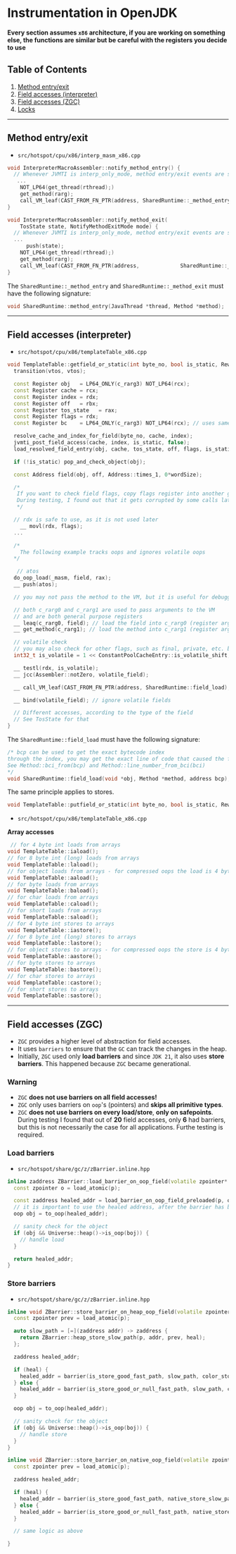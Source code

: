 # Instrumentation in OpenJDK

**Every section assumes `x86` architecture, if you are working on something else, the functions are similar but be careful with the registers you decide to use**

## Table of Contents
1. [Method entry/exit](#method-entry/exit)
2. [Field accesses (interpreter)](#field-accesses-(interpreter))
3. [Field accesses (ZGC)](#chapter-3-jit-compilation)
4. [Locks](wip)

---

## Method entry/exit 

- `src/hotspot/cpu/x86/interp_masm_x86.cpp`
```c++
void InterpreterMacroAssembler::notify_method_entry() {
  // Whenever JVMTI is interp_only_mode, method entry/exit events are sent to
   ...
    NOT_LP64(get_thread(rthread);)
    get_method(rarg);
    call_VM_leaf(CAST_FROM_FN_PTR(address, SharedRuntime::_method_entry),rthread, rarg); // can be any method here, but has to be a leaf
}
```
```c++
void InterpreterMacroAssembler::notify_method_exit(
    TosState state, NotifyMethodExitMode mode) {
  // Whenever JVMTI is interp_only_mode, method entry/exit events are sent to
  ...
	  push(state);
    NOT_LP64(get_thread(rthread);)
    get_method(rarg);
    call_VM_leaf(CAST_FROM_FN_PTR(address,             SharedRuntime::_method_exit),rthread, rarg);
}
```
The `SharedRuntime::_method_entry` and `SharedRuntime::_method_exit` must have the following signature:
```c++
void SharedRuntime::method_entry(JavaThread *thread, Method *method);
```

---

## Field accesses (interpreter)

- `src/hotspot/cpu/x86/templateTable_x86.cpp`
```c++
void TemplateTable::getfield_or_static(int byte_no, bool is_static, RewriteControl rc) {
  transition(vtos, vtos);

  const Register obj   = LP64_ONLY(c_rarg3) NOT_LP64(rcx);
  const Register cache = rcx;
  const Register index = rdx;
  const Register off   = rbx;
  const Register tos_state   = rax;
  const Register flags = rdx;
  const Register bc    = LP64_ONLY(c_rarg3) NOT_LP64(rcx); // uses same reg as obj, so don't mix them

  resolve_cache_and_index_for_field(byte_no, cache, index);
  jvmti_post_field_access(cache, index, is_static, false);
  load_resolved_field_entry(obj, cache, tos_state, off, flags, is_static);

  if (!is_static) pop_and_check_object(obj);

  const Address field(obj, off, Address::times_1, 0*wordSize);

  /*
   If you want to check field flags, copy flags register into another general purpose register.
   During testing, I found out that it gets corrupted by some calls later in the code.
   */

  // rdx is safe to use, as it is not used later
    __ movl(rdx, flags); 
  ...

  /*
    The following example tracks oops and ignores volatile oops
  */

   // atos
  do_oop_load(_masm, field, rax);
  __ push(atos);

  // you may not pass the method to the VM, but it is useful for debugging

  // both c_rarg0 and c_rarg1 are used to pass arguments to the VM
  // and are both general purpose registers
  __ leaq(c_rarg0, field); // load the field into c_rarg0 (register arg 0)
  __ get_method(c_rarg1); // load the method into c_rarg1 (register arg 1)

  // volatile check
  // you may also check for other flags, such as final, private, etc. by just ORing the rest of the flags.
  int32_t is_volatile = 1 << ConstantPoolCacheEntry::is_volatile_shift;

  __ testl(rdx, is_volatile);
  __ jcc(Assembler::notZero, volatile_field);

  __ call_VM_leaf(CAST_FROM_FN_PTR(address, SharedRuntime::field_load), c_rarg0, c_rarg1, rbcp);

  __ bind(volatile_field); // ignore volatile fields

  // Different accesses, according to the type of the field
  // See TosState for that
}
```

The `SharedRuntime::field_load` must have the following signature:
```c++
/* bcp can be used to get the exact bytecode index
through the index, you may get the exact line of code that caused the field access.
See Method::bci_from(bcp) and Method::line_number_from_bci(bci)
*/
void SharedRuntime::field_load(void *obj, Method *method, address bcp);
```

The same principle applies to stores.
```c++
void TemplateTable::putfield_or_static(int byte_no, bool is_static, RewriteControl rc);
```

- `src/hotspot/cpu/x86/templateTable_x86.cpp`

**Array accesses**
```c++
 // for 4 byte int loads from arrays
void TemplateTable::iaload();
// for 8 byte int (long) loads from arrays
void TemplateTable::laload(); 
// for object loads from arrays - for compressed oops the load is 4 bytes
void TemplateTable::aaload(); 
// for byte loads from arrays
void TemplateTable::baload(); 
// for char loads from arrays
void TemplateTable::caload();
// for short loads from arrays
void TemplateTable::saload(); 
// for 4 byte int stores to arrays
void TemplateTable::iastore();
// for 8 byte int (long) stores to arrays
void TemplateTable::lastore();
// for object stores to arrays - for compressed oops the store is 4 bytes
void TemplateTable::aastore();
// for byte stores to arrays
void TemplateTable::bastore();
// for char stores to arrays
void TemplateTable::castore();
// for short stores to arrays
void TemplateTable::sastore();
```
---

## Field accesses (ZGC)

- `ZGC` provides a higher level of abstraction for field accesses.
- It uses `barriers` to ensure that the `GC` can track the changes in the heap.
- Initially, `ZGC` used only **load barriers** and since `JDK 21`, it also uses **store barriers**. This happened because `ZGC` became generational.

### Warning
- `ZGC` **does not use barriers on all field accesses!**
- `ZGC` only uses barriers on `oop`'s (pointers) and **skips all primitive types**.
- `ZGC` **does not use barriers on every load/store**, **only on safepoints**. During testing I found that out of **20** field accesses, only **6** had barriers, but this is not necessarily the case for all applications. Furthe testing is required.

### Load barriers
- `src/hotspot/share/gc/z/zBarrier.inline.hpp`
```c++
inline zaddress ZBarrier::load_barrier_on_oop_field(volatile zpointer* p) {
  const zpointer o = load_atomic(p);

  const zaddress healed_addr = load_barrier_on_oop_field_preloaded(p, o);
  // it is important to use the healed address, after the barrier has been applied
  oop obj = to_oop(healed_addr);

  // sanity check for the object
  if (obj && Universe::heap()->is_oop(boj)) {
    // handle load
  }

  return healed_addr;
}
```

### Store barriers
- `src/hotspot/share/gc/z/zBarrier.inline.hpp`
```c++
inline void ZBarrier::store_barrier_on_heap_oop_field(volatile zpointer* p, bool heal) {
  const zpointer prev = load_atomic(p);

  auto slow_path = [=](zaddress addr) -> zaddress {
    return ZBarrier::heap_store_slow_path(p, addr, prev, heal);
  };

  zaddress healed_addr;

  if (heal) {
    healed_addr = barrier(is_store_good_fast_path, slow_path, color_store_good, p, prev);
  } else {
    healed_addr = barrier(is_store_good_or_null_fast_path, slow_path, color_store_good, nullptr, prev);
  }

  oop obj = to_oop(healed_addr);

  // sanity check for the object
  if (obj && Universe::heap()->is_oop(boj)) {
    // handle store
  }
}
```

```c++
inline void ZBarrier::store_barrier_on_native_oop_field(volatile zpointer* p, bool heal) {
  const zpointer prev = load_atomic(p);

  zaddress healed_addr;

  if (heal) {
    healed_addr = barrier(is_store_good_fast_path, native_store_slow_path, color_store_good, p, prev);
  } else {
    healed_addr = barrier(is_store_good_or_null_fast_path, native_store_slow_path, color_store_good, nullptr, prev);
  }

  // same logic as above

}
```